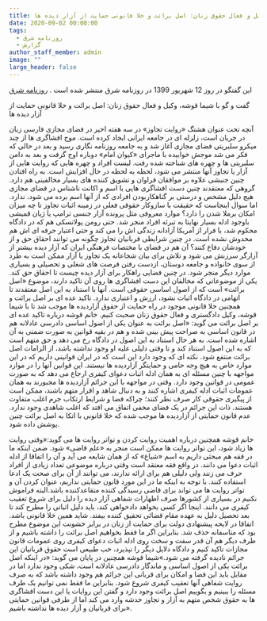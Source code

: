 ```yaml
---
title: گفت و گو با شیما قوشه، وکیل و فعال حقوق زنان: اصل برائت و خلا قانونی حمایت از آزار دیده ها
date: 2020-09-02 00:00:00
tags:
  - روزنامه شرق
  - گزارش
author_staff_member: admin
image: ""
large_header: false
---
```


این  گفتگو در روز 12 شهریور 1399 در روزنامه شرق منتشر شده است .
<a href="https://www.magiran.com/article/4086379">روزنامه شرق</a>







گفت و گو با شیما قوشه، وکیل و فعال حقوق زنان: اصل برائت و خلا قانونی حمایت از آزار دیده ها

آنچه تحت عنوان هشتگ «روایت تجاوز» در سه هفته اخیر در فضای مجازی فارسی زبان در جریان است، زلزله ای در جامعه ایرانی ایجاد کرده است. موج افشاگری ها از چند میکرو سلبریتی فضای مجازی آغاز شد و به جامعه روزنامه نگاری رسید و بعد در حالی که فکر می شد موجش خوابیده با ماجرای «کیوان امام» دوباره اوج گرفت و بعد به دامن سلبریتی ها و چهره های شناخته شده رفت. لیست افراد و چهره هایی که روایت هایی از آزار یا تجاوز آنها منتشر می شود، لحظه به لحظه در حال افزایش است. به راه افتادن چنین جنبشی علاوه بر موافقان فراوان و تشویق کننده های بسیار مخالفینی هم دارد. گروهی که معتقدند چنین دست افشاگری هایی با اسم و اکانت ناشناس در فضای مجازی هیچ دلیل مشخص و درستی بر گناهکاربودن افرادی که از آنها اسم برده می شود، ندارد. اما سوال اینجاست که حقیقت با سازوکار حقوقی فعلی در زمینه اثبات تجاوز تا چه میزان امکان برملا شدن را دارد؟ موارد معروفی مثل پرونده آزار جنسی ترامپ یا ژیان قمیشی باوجود ادله بسیار نهایتا به تبرئه افراد منجر شد. حتی رومن پولانسکی هم که در دادگاه محکوم شد، با فرار از آمریکا آزادانه زندگی اش را می کند و حتی اعتبار حرفه ای اش هم مخدوش نشده است. در چنین شرایطی قربانیان تجاوز چگونه می توانند احقاق حق و از خودشان دفاع کنند؟ آن هم در فضای با مختصات فرهنگی ایران که آزار دیده بیشتر از آزارگر سرزنش می شود و تلاش برای بیان شجاعانه یک تجاوز یا آزار ممکن است به طرد از سوی خانواده و جامعه دوستان، ازدست رفتن فرصت های شغلی و تحصیلی و بسیاری موارد دیگر منجر شود. در چنین فضایی راهکار برای آزار دیده چیست تا احقاق حق کند. یکی از موضوعاتی که مخالفان این دست افشاگری ها روی آن تاکید دارند، موضوع «اصل برائت» است که از اصول اساسی حقوقی است. آنها با استناد به این اصل معتقدند تا اتهامی در دادگاه اثبات نشود، ارزش و اعتباری ندارد. تاکید عده ای بر اصل برائت و همچنین خلا قانونی موجود در راه حمایت از حقوق آزاردیده ها موجب شد تا با شیما قوشه، وکیل دادگستری و فعال حقوق زنان صحبت کنیم. خانم قوشه درباره تاکید عده ای بر اصل برائت می گوید: «اصل برائت به عنوان یکی از اصول اساسی دادرسی عادلانه هم در قانون اساسی به صراحت پیش بینی شده و هم در بقیه قوانین به صورت ضمنی به آن اشاره شده است. به هر حال استناد به این اصول در دادگاه رخ می دهد و حق متهم است که به این اصول استناد کند و تا وقتی دلیلی علیه او وجود نداشته باشد، از الزامات اصل برائت منتفع شود. نکته ای که وجود دارد این است که در ایران قوانینی داریم که در این موارد خاص به هیچ وجه حامی و حمایتگر آزاردیده ها نیستند. این قوانین آنها را در موارد مواجهه با چنین مسئله ای به همان ادله اثبات دعوای کیفری ارجاع می دهد که به صورت عمومی در قوانین وجود دارد. وقتی در مواجهه با این جرائم آزاردیده ها مجبورند به همان عمومات اثبات ادله کیفری اشاره کنند و به دنبال شاهد و اقرار متهم باشند، ممکن است از پیگیری حقوقی کار صرف نظر کنند؛ چراکه فضا و شرایط ارتکاب جرم اغلب متفاوت هستند. ذات این جرائم در یک فضای مخفی اتفاق می افتد که اغلب شاهدی وجود ندارد. عدم قانون حمایتی از آزاردیده ها موجب شده که خلا قانونی با اتکا به اصل برائت چنین پوشش داده شود.

خانم قوشه همچنین درباره اهمیت روایت کردن و تواتر روایت ها می گوید:«وقتی روایت ها زیاد شود، این تواتر روایت ها ممکن است منجر به «علم قاضی» شود. ضمن اینکه ما در فقه هم مبحثی داریم به اسم «شیاع» که از همان شایعه می آید و آن را اتفاقا از ادله اثبات دعوا می دانند. در واقع فقه معتقد است وقتی درباره موضوعی تعداد زیادی از افراد حرف می زنند ولی دلیلی هم برای ارائه ندارند، می توانند از آن برای صحت یک ادعا استفاده کنند. با توجه به اینکه ما در این مورد قانون حمایتی نداریم، عنوان کردن آن و تواتر روایت ها می تواند برای قاضی رسیدگی کننده متقاعدکننده باشد.البته فراموش نکنیم در بسیاری از کشورها صرف اظهارات شفاهی آزار دیده را دلیل برای شروع تعقیب کیفری می دانند. اینجا اگر کسی بخواهد دادخواهی کند، باید دلیل اثباتی را مطرح کند تا بعد تحصیل دلیل به عهده مقام قضائی تحقیق کننده بیفتد. شاید همین خلا قانونی باشد. اتفاقا در لایحه پیشنهادی دولت برای حمایت از زنان در برابر خشونت این موضوع مطرح بود که متاسفانه حذف شد. بنابراین اگر ما فقط بخواهیم اصل برائت را داشته باشیم و از طرف دیگر هم آن قدر سفت و سخت روی ادله اثبات دعوای کیفری روی عمومات قانون مجازات تاکید کنیم و دادگاه دلایل دیگر را نپذیرد، خب طبیعی است حقوق قربانیان این جرائم نادیده گرفته می شود.»شیما قوشه همچنین در پایان می گوید: «در اینکه اصل برائت یکی از اصول اساسی و ماندگار دادرسی عادلانه است، شکی وجود ندارد اما در مقابل باید این فضا و امکان برای قربانی این جرائم هم وجود داشته باشد که به صرف روایت شفاهی آنها تعقیب کیفری شروع شود. بنابراین ما فقط نمی توانیم یک طرف مسئله را ببینیم و بگوییم اصل برائت وجود دارد و گفتن این روایات یا این دست افشاگری ها به حقوق شخص متهم به آزار و تجاوز خدشه وارد می کند اما از طرفی قوانین حمایتی برای قربانیان و آزار دیده ها نداشته باشیم».

